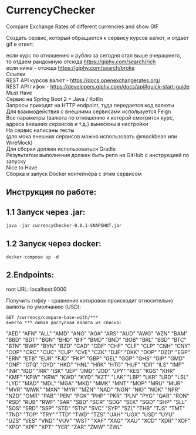 # CurrencyChecker
Compare Exchange Rates of different currencies and show GIF

Создать сервис, который обращается к сервису курсов валют, и отдает gif в ответ:  

если курс по отношению к рублю за сегодня стал выше вчерашнего,  
то отдаем рандомную отсюда https://giphy.com/search/rich  
если ниже - отсюда https://giphy.com/search/broke  
Ссылки  
REST API курсов валют - https://docs.openexchangerates.org/  
REST API гифок - https://developers.giphy.com/docs/api#quick-start-guide  
Must Have  
Сервис на Spring Boot 2 + Java / Kotlin  
Запросы приходят на HTTP endpoint, туда передается код валюты  
Для взаимодействия с внешними сервисами используется Feign  
Все параметры (валюта по отношению к которой смотрится курс,   
адреса внешних сервисов и т.д.) вынесены в настройки  
На сервис написаны тесты   
(для мока внешних сервисов можно использовать @mockbean или WireMock)   
Для сборки должен использоваться Gradle  
Результатом выполнения должен быть репо на GitHub с инструкцией по запуску  
Nice to Have  
Сборка и запуск Docker контейнера с этим сервисом


Инструкция по работе:
---
1.1 Запуск через .jar:
---
```
java -jar currencyChecker-0.0.1-SNAPSHOT.jar
```
1.2 Запуск через docker:
---
```
docker-compose up -d
```
2.Endpoints:
---  
root URL: localhost:9000


Получить гифку - сравнение котировок происходит относительно валюты по умолчанию (USD):

    GET /currency/compare-base-with/***
    вместо *** любая доступная валюта из списка:

"AED"
"AFN"
"ALL"
"AMD"
"ANG"
"AOA"
"ARS"
"AUD"
"AWG"
"AZN"
"BAM"
"BBD"
"BDT"
"BGN"
"BHD"
"BIF"
"BMD"
"BND"
"BOB"
"BRL"
"BSD"
"BTC"
"BTN"
"BWP"
"BYN"
"BZD"
"CAD"
"CDF"
"CHF"
"CLF"
"CLP"
"CNH"
"CNY"
"COP"
"CRC"
"CUC"
"CUP"
"CVE"
"CZK"
"DJF"
"DKK"
"DOP"
"DZD"
"EGP"
"ERN"
"ETB"
"EUR"
"FJD"
"FKP"
"GBP"
"GEL"
"GGP"
"GHS"
"GIP"
"GMD"
"GNF"
"GTQ"
"GYD"
"HKD"
"HNL"
"HRK"
"HTG"
"HUF"
"IDR"
"ILS"
"IMP"
"INR"
"IQD"
"IRR"
"ISK"
"JEP"
"JMD"
"JOD"
"JPY"
"KES"
"KGS"
"KHR"
"KMF"
"KPW"
"KRW"
"KWD"
"KYD"
"KZT"
"LAK"
"LBP"
"LKR"
"LRD"
"LSL"
"LYD"
"MAD"
"MDL"
"MGA"
"MKD"
"MMK"
"MNT"
"MOP"
"MRU"
"MUR"
"MVR"
"MWK"
"MXN"
"MYR"
"MZN"
"NAD"
"NGN"
"NIO"
"NOK"
"NPR"
"NZD"
"OMR"
"PAB"
"PEN"
"PGK"
"PHP"
"PKR"
"PLN"
"PYG"
"QAR"
"RON"
"RSD"
"RUB"
"RWF"
"SAR"
"SBD"
"SCR"
"SDG"
"SEK"
"SGD"
"SHP"
"SLL"
"SOS"
"SRD"
"SSP"
"STD"
"STN"
"SVC"
"SYP"
"SZL"
"THB"
"TJS"
"TMT"
"TND"
"TOP"
"TRY"
"TTD"
"TWD"
"TZS"
"UAH"
"UGX"
"USD"
"UYU"
"UZS"
"VES"
"VND"
"VUV"
"WST"
"XAF"
"XAG"
"XAU"
"XCD"
"XDR"
"XOF"
"XPD"
"XPF"
"XPT"
"YER"
"ZAR"
"ZMW"
"ZWL"

